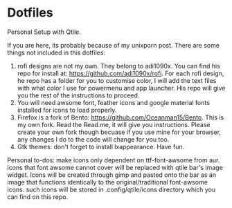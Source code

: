 # Dotfiles
Personal Setup with Qtile. 

If you are here, its probably because of my unixporn post. There are some things not included in this dotfiles: 
1. rofi designs are not my own. They belong to adi1090x. You can find his repo for install at: https://github.com/adi1090x/rofi. 
For each rofi design, he repo has a folder for you to customise color, I will add the text files with what color I use for powermenu and app launcher. His repo will give you the rest of the instructions to proceed. 
2. You will need awsome font, feather icons and google material fonts installed for icons to load properly. 
3. Firefox is a fork of Bento: https://github.com/Oceanman15/Bento. This is my own fork. Read the Read.me, it will give you instructions. Please create your own fork though becuase if you use mine for your browser, any changes I do to the code will change for you too. 
4. Gtk themes: don't forget to install lxappearance.
Have fun. 

Personal to-dos: 
make icons only dependent on ttf-font-awsome from aur. 
icons that font awsome cannot cover will be replaced with qtile bar's image widget. Icons will be created through gimp and pasted onto the bar as an image that functions identically to the original/traditional font-awsome icons. such icons will be stored in .config/qtile/icons directory which you can find on this repo. 
